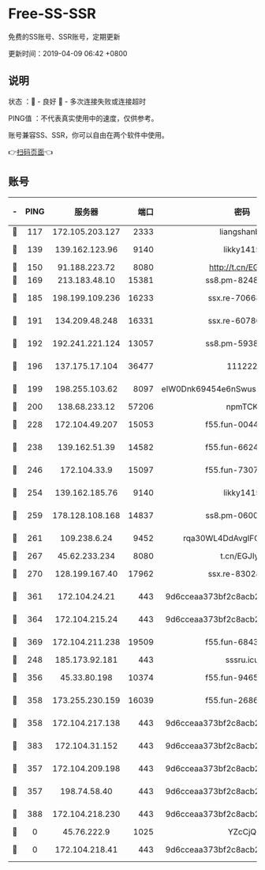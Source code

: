 # Free-SS-SSR

免费的SS账号、SSR账号，定期更新

更新时间：2019-04-09 06:42 +0800

## 说明

状态     ：🙂 - 良好 🙁 - 多次连接失败或连接超时

PING值   ：不代表真实使用中的速度，仅供参考。

账号兼容SS、SSR，你可以自由在两个软件中使用。

👉[扫码页面](https://liesauer.github.io/Free-SS-SSR/)👈

## 账号

|-|PING|服务器|端口|密码|加密方式|区域|
|:----:|:----:|:-----:|-----:|:----:|:----:|:----:|
|🙂|117|172.105.203.127|2333|liangshanbo|chacha20|JP|
|🙂|139|139.162.123.96|9140|likky1415|aes-256-cfb|JP|
|🙂|150|91.188.223.72|8080|http://t.cn/EGJIyrl|rc4-md5|RU|
|🙂|169|213.183.48.10|15381|ss8.pm-82487575|rc4-md5|RU|
|🙂|185|198.199.109.236|16233|ssx.re-70668248|aes-256-cfb|US|
|🙂|191|134.209.48.248|16331|ssx.re-60780251|aes-256-cfb|US|
|🙂|192|192.241.221.124|13057|ss8.pm-59380091|aes-256-cfb|US|
|🙂|196|137.175.17.104|36477|111222|aes-256-cfb|CN|
|🙂|199|198.255.103.62|8097|eIW0Dnk69454e6nSwuspv9DmS201tQ0D|aes-256-cfb|US|
|🙂|200|138.68.233.12|57206|npmTCK|rc4-md5|US|
|🙂|228|172.104.49.207|15053|f55.fun-00442983|aes-256-cfb|SG|
|🙂|238|139.162.51.39|14582|f55.fun-66240156|aes-256-cfb|SG|
|🙂|246|172.104.33.9|15097|f55.fun-73077519|aes-256-cfb|SG|
|🙂|254|139.162.185.76|9140|likky1415|aes-256-cfb|DE|
|🙂|259|178.128.108.168|14837|ss8.pm-06000886|aes-256-cfb|SG|
|🙂|261|109.238.6.24|9452|rqa30WL4DdAvgIFG6Fs3znzTa|aes-256-cfb|FR|
|🙂|267|45.62.233.234|8080|t.cn/EGJIyrl|rc4-md5|CA|
|🙂|270|128.199.167.40|17962|ssx.re-83028997|aes-256-cfb|SG|
|🙂|361|172.104.24.21|443|9d6cceaa373bf2c8acb22e60b6a58be6|aes-256-cfb|US|
|🙂|364|172.104.215.24|443|9d6cceaa373bf2c8acb22e60b6a58be6|aes-256-cfb|US|
|🙂|369|172.104.211.238|19509|f55.fun-68433460|aes-256-cfb|US|
|🙂|248|185.173.92.181|443|sssru.icu|rc4-md5|RU|
|🙂|356|45.33.80.198|10374|f55.fun-94658580|aes-256-cfb|US|
|🙂|358|173.255.230.159|16039|f55.fun-26864065|aes-256-cfb|US|
|🙂|358|172.104.217.138|443|9d6cceaa373bf2c8acb22e60b6a58be6|aes-256-cfb|US|
|🙂|383|172.104.31.152|443|9d6cceaa373bf2c8acb22e60b6a58be6|aes-256-cfb|US|
|🙁|357|172.104.209.198|443|9d6cceaa373bf2c8acb22e60b6a58be6|aes-256-cfb|US|
|🙁|357|198.74.58.40|443|9d6cceaa373bf2c8acb22e60b6a58be6|aes-256-cfb|US|
|🙁|388|172.104.218.230|443|9d6cceaa373bf2c8acb22e60b6a58be6|aes-256-cfb|US|
|🙁|0|45.76.222.9|1025|YZcCjQ|rc4-md5|JP|
|🙁|0|172.104.218.41|443|9d6cceaa373bf2c8acb22e60b6a58be6|aes-256-cfb|US|
